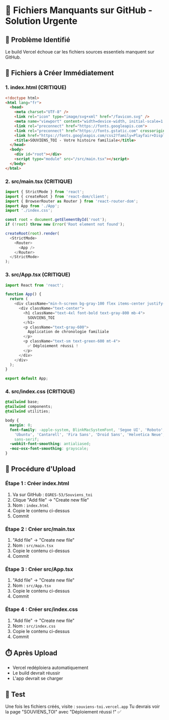 # 🚨 Fichiers Manquants sur GitHub - Solution Urgente

## 🎯 **Problème Identifié**
Le build Vercel échoue car les fichiers sources essentiels manquent sur GitHub.

## 📁 **Fichiers à Créer Immédiatement**

### **1. index.html (CRITIQUE)**
```html
<!doctype html>
<html lang="fr">
  <head>
    <meta charset="UTF-8" />
    <link rel="icon" type="image/svg+xml" href="/favicon.svg" />
    <meta name="viewport" content="width=device-width, initial-scale=1.0" />
    <link rel="preconnect" href="https://fonts.googleapis.com">
    <link rel="preconnect" href="https://fonts.gstatic.com" crossorigin>
    <link href="https://fonts.googleapis.com/css2?family=Playfair+Display:ital,wght@0,400;0,700;1,400&family=Lato:wght@300;400;700&display=swap" rel="stylesheet">
    <title>SOUVIENS_TOI - Votre histoire familiale</title>
  </head>
  <body>
    <div id="root"></div>
    <script type="module" src="/src/main.tsx"></script>
  </body>
</html>
```

### **2. src/main.tsx (CRITIQUE)**
```typescript
import { StrictMode } from 'react';
import { createRoot } from 'react-dom/client';
import { BrowserRouter as Router } from 'react-router-dom';
import App from './App';
import './index.css';

const root = document.getElementById('root');
if (!root) throw new Error('Root element not found');

createRoot(root).render(
  <StrictMode>
    <Router>
      <App />
    </Router>
  </StrictMode>
);
```

### **3. src/App.tsx (CRITIQUE)**
```typescript
import React from 'react';

function App() {
  return (
    <div className="min-h-screen bg-gray-100 flex items-center justify-center">
      <div className="text-center">
        <h1 className="text-4xl font-bold text-gray-800 mb-4">
          SOUVIENS_TOI
        </h1>
        <p className="text-gray-600">
          Application de chronologie familiale
        </p>
        <p className="text-sm text-green-600 mt-4">
          ✅ Déploiement réussi !
        </p>
      </div>
    </div>
  );
}

export default App;
```

### **4. src/index.css (CRITIQUE)**
```css
@tailwind base;
@tailwind components;
@tailwind utilities;

body {
  margin: 0;
  font-family: -apple-system, BlinkMacSystemFont, 'Segoe UI', 'Roboto', 'Oxygen',
    'Ubuntu', 'Cantarell', 'Fira Sans', 'Droid Sans', 'Helvetica Neue',
    sans-serif;
  -webkit-font-smoothing: antialiased;
  -moz-osx-font-smoothing: grayscale;
}
```

## 🚀 **Procédure d'Upload**

### **Étape 1 : Créer index.html**
1. Va sur GitHub : `EGRES-53/Souviens_toi`
2. Clique "Add file" → "Create new file"
3. Nom : `index.html`
4. Copie le contenu ci-dessus
5. Commit

### **Étape 2 : Créer src/main.tsx**
1. "Add file" → "Create new file"
2. Nom : `src/main.tsx`
3. Copie le contenu ci-dessus
4. Commit

### **Étape 3 : Créer src/App.tsx**
1. "Add file" → "Create new file"
2. Nom : `src/App.tsx`
3. Copie le contenu ci-dessus
4. Commit

### **Étape 4 : Créer src/index.css**
1. "Add file" → "Create new file"
2. Nom : `src/index.css`
3. Copie le contenu ci-dessus
4. Commit

## ⏱️ **Après Upload**
- Vercel redéploiera automatiquement
- Le build devrait réussir
- L'app devrait se charger

## 🎯 **Test**
Une fois les fichiers créés, visite : `souviens-toi.vercel.app`
Tu devrais voir la page "SOUVIENS_TOI" avec "Déploiement réussi !" ✅